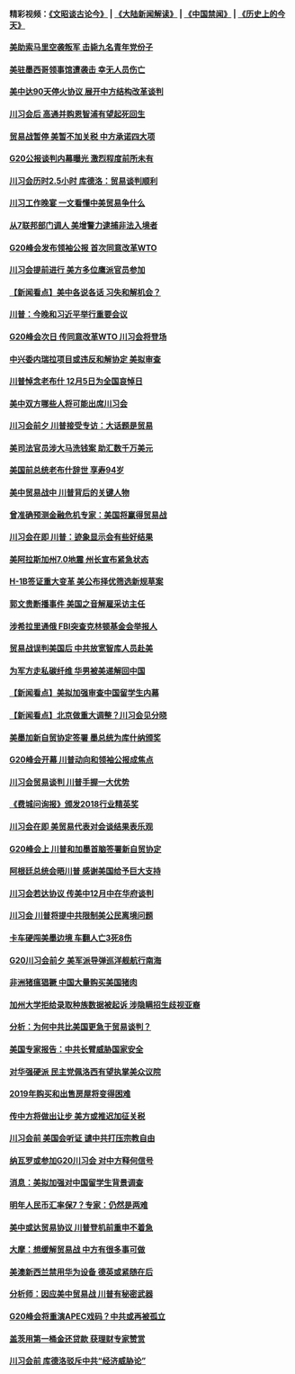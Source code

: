 #### 精彩视频：[《文昭谈古论今》](https://github.com/gfw-breaker/wenzhao/blob/master/README.md?t=12021231) | [《大陆新闻解读》](https://github.com/gfw-breaker/ntdtv-comedy/blob/master/README.md?t=12021231) | [《中国禁闻》](https://github.com/gfw-breaker/ntdtv-news/blob/master/README.md?t=12021231) | [《历史上的今天》](https://github.com/gfw-breaker/today-in-history/blob/master/README.md?t=12021231) 

#### [美助索马里空袭叛军 击毙九名青年党份子](../pages/nsc412/n10886553.md?t=12021231) 

#### [美驻墨西哥领事馆遭袭击 幸无人员伤亡](../pages/nsc412/n10886435.md?t=12021231) 

#### [美中达90天停火协议 展开中方结构改革谈判](../pages/nsc412/n10886295.md?t=12021231) 

#### [川习会后 高通并购恩智浦有望起死回生](../pages/nsc412/n10886262.md?t=12021231) 

#### [贸易战暂停 美暂不加关税 中方承诺四大项](../pages/nsc412/n10885998.md?t=12021231) 

#### [G20公报谈判内幕曝光 激烈程度前所未有](../pages/nsc412/n10886135.md?t=12021231) 

#### [川习会历时2.5小时 库德洛：贸易谈判顺利](../pages/nsc412/n10886126.md?t=12021231) 

#### [川习工作晚宴 一文看懂中美贸易争什么](../pages/nsc412/n10885926.md?t=12021231) 

#### [从7联邦部门调人 美增警力逮捕非法入境者](../pages/nsc412/n10885908.md?t=12021231) 

#### [G20峰会发布领袖公报 首次同意改革WTO](../pages/nsc412/n10885805.md?t=12021231) 

#### [川习会提前进行 美方多位鹰派官员参加](../pages/nsc412/n10885934.md?t=12021231) 

#### [【新闻看点】美中各说各话 习失和解机会？](../pages/nsc412/n10885600.md?t=12021231) 

#### [川普：今晚和习近平举行重要会议](../pages/nsc412/n10885728.md?t=12021231) 

#### [G20峰会次日 传同意改革WTO 川习会将登场](../pages/nsc412/n10885625.md?t=12021231) 

#### [中兴委内瑞拉项目或违反和解协定 美拟审查](../pages/nsc412/n10885649.md?t=12021231) 

#### [川普悼念老布什 12月5日为全国哀悼日](../pages/nsc412/n10885598.md?t=12021231) 

#### [美中双方哪些人将可能出席川习会](../pages/nsc412/n10885005.md?t=12021231) 

#### [川习会前夕 川普接受专访：大话题是贸易](../pages/nsc412/n10885302.md?t=12021231) 

#### [美司法官员涉大马洗钱案 助汇数千万美元](../pages/nsc412/n10885165.md?t=12021231) 

#### [美国前总统老布什辞世 享寿94岁](../pages/nsc412/n10885222.md?t=12021231) 

#### [美中贸易战中 川普背后的关键人物](../pages/nsc412/n10884767.md?t=12021231) 

#### [曾准确预测金融危机专家：美国将赢得贸易战](../pages/nsc412/n10884588.md?t=12021231) 

#### [川习会在即 川普：迹象显示会有些好结果](../pages/nsc412/n10884381.md?t=12021231) 

#### [美阿拉斯加州7.0地震 州长宣布紧急状态](../pages/nsc412/n10884351.md?t=12021231) 

#### [H-1B签证重大变革 美公布择优筛选新规草案](../pages/nsc412/n10884676.md?t=12021231) 

#### [郭文贵断播事件 美国之音解雇采访主任](../pages/nsc412/n10884567.md?t=12021231) 

#### [涉希拉里通俄  FBI突查克林顿基金会举报人](../pages/nsc412/n10884405.md?t=12021231) 

#### [贸易战误判美国后 中共放宽智库人员赴美](../pages/nsc412/n10883875.md?t=12021231) 

#### [为军方走私碳纤维 华男被美递解回中国](../pages/nsc412/n10884519.md?t=12021231) 

#### [【新闻看点】美拟加强审查中国留学生内幕](../pages/nsc412/n10884162.md?t=12021231) 

#### [【新闻看点】北京做重大调整？川习会见分晓](../pages/nsc412/n10884055.md?t=12021231) 

#### [美墨加新自贸协定签署 墨总统为库什纳颁奖](../pages/nsc412/n10884432.md?t=12021231) 

#### [G20峰会开幕 川普动向和领袖公报成焦点](../pages/nsc412/n10884060.md?t=12021231) 

#### [川习会贸易谈判 川普手握一大优势](../pages/nsc412/n10884168.md?t=12021231) 

#### [《费城问询报》颁发2018行业精英奖](../pages/nsc412/n10884089.md?t=12021231) 

#### [川习会在即 美贸易代表对会谈结果表乐观](../pages/nsc412/n10884015.md?t=12021231) 

#### [G20峰会上 川普和加墨首脑签署新自贸协定](../pages/nsc412/n10883937.md?t=12021231) 

#### [阿根廷总统会晤川普 感谢美国给予巨大支持](../pages/nsc412/n10883966.md?t=12021231) 

#### [川习会若达协议 传美中12月中在华府谈判](../pages/nsc412/n10883914.md?t=12021231) 

#### [川习会 川普将提中共限制美公民离境问题](../pages/nsc412/n10883635.md?t=12021231) 

#### [卡车硬闯美墨边境 车翻人亡3死8伤](../pages/nsc412/n10883369.md?t=12021231) 

#### [G20川习会前夕 美军派导弹巡洋舰航行南海](../pages/nsc412/n10883306.md?t=12021231) 

#### [非洲猪瘟猖獗 中国大量购买美国猪肉](../pages/nsc412/n10882413.md?t=12021231) 

#### [加州大学拒给录取种族数据被起诉  涉隐瞒招生歧视亚裔](../pages/nsc412/n10883124.md?t=12021231) 

#### [分析：为何中共比美国更急于贸易谈判？](../pages/nsc412/n10882299.md?t=12021231) 

#### [美国专家报告：中共长臂威胁国家安全](../pages/nsc412/n10882227.md?t=12021231) 

#### [对华强硬派 民主党佩洛西有望执掌美众议院](../pages/nsc412/n10882406.md?t=12021231) 

#### [2019年购买和出售房屋将变得困难](../pages/nsc412/n10882252.md?t=12021231) 

#### [传中方将做出让步 美方或推迟加征关税](../pages/nsc412/n10882253.md?t=12021231) 

#### [川习会前 美国会听证 谴中共打压宗教自由](../pages/nsc412/n10882078.md?t=12021231) 

#### [纳瓦罗或参加G20川习会 对中方释何信号](../pages/nsc412/n10882138.md?t=12021231) 

#### [消息：美拟加强对中国留学生背景调查](../pages/nsc412/n10882016.md?t=12021231) 

#### [明年人民币汇率保7？专家：仍然是两难](../pages/nsc412/n10881689.md?t=12021231) 

#### [美中或达贸易协议 川普登机前重申不着急](../pages/nsc412/n10881785.md?t=12021231) 

#### [大摩：想缓解贸易战 中方有很多事可做](../pages/nsc412/n10881606.md?t=12021231) 

#### [美澳新西兰禁用华为设备 德英或紧随在后](../pages/nsc412/n10881567.md?t=12021231) 

#### [分析师：因应美中贸易战 川普有秘密武器](../pages/nsc412/n10880651.md?t=12021231) 

#### [G20峰会将重演APEC戏码？中共或再被孤立](../pages/nsc412/n10880029.md?t=12021231) 

#### [盖茨用第一桶金还贷款 获理财专家赞赏](../pages/nsc412/n10880114.md?t=12021231) 

#### [川习会前 库德洛驳斥中共“经济威胁论”](../pages/nsc412/n10879935.md?t=12021231) 

